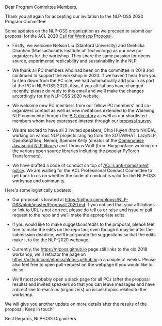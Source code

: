 Dear Program Committee Members, 

Thank you all again for accepting our invitation to the NLP-OSS 2020 Program Committee! 

Some updates on the NLP-OSS organization as we proceed to submit our proposal for the ACL 2020 [Call for Worksop Proposal](https://acl2020.org/calls/workshops/).

 - Firstly, we welcome Nelson Liu (Stanford University) and Geeticka Chauhan (Massachusetts Institute of Technology) as our new co-organizers for the workshop. They share the same passion for opens source, experimental replicability and sustainability in the NLP. 
 
 - We thank all PC members who had been on the committee in 2018 and continued to support the workshop in 2020. If we haven't hear from you to step down from the PC role, we had automatically add you in as part of the PC in NLP-OSS 2020. Also, if you affiliations have changed recently, please do reply to this email and we'll make the changes accordingly for the NLP-OSS 2020 website.
 
 - We welcome new PC members from our fellow PC members' and co-organizers contact as well as new invitations extended to the Widening NLP community through the [BIG directory](http://www.winlp.org) as well as our shortlisted members whom have expressed interest through our [proposal survey](https://forms.gle/Ln9icghRaaLcsnPAA).
 
 - We are excited to have all 3 invited speakers, Chip Huyen (from NVIDIA, working on varous NLP projects ranging from the SOTAWHAT, LazyNLP, OpenSeq2Seq, Nemo), Spencer Kelly (creator of the [Compromise Javascript NLP library](https://github.com/spencermountain/compromise)) and Thomas Wolf (from Huggingface working on the various open source libraries including the popular PyTorch Transformers).
 
 - We have drafted a code of conduct on top of [ACL's anti-harassment policy](https://github.com/nlposs/NLP-OSS/blob/master/Code-of-Conduct.md). We are waiting for the ACL Professional Conduct Committee to get back to us on whether the code of conduct is valid for the NLP-OSS workshop and community. 

Here's some logistically updates: 

 - Our proposal is located at https://github.com/nlposs/NLP-OSS/blob/master/Proposal-2020.md If you noticed that your affiliations or link to URL is not correct, please do tell us or raise and issue or pull request to the repo and we'll make the appropriate edits.

 - If you would like to make suggestions/edits to the proposal, please feel free to make the edits on the repo too, even tbough it may be after the submission deadline, we'll incorporate the suggestions so that the edits make it to the the NLP-2020 webpage. 

 - Currently, the https://nlposs.github.io page still links to the old 2018 workshop, we'll refactor the page on https://github.com/nlposs/nlposs.github.io in a couple of weeks. Please also feel free to open pull-request on the webpage if you would like to do so. 
 
 - We'll most probably open a slack page for all PCs (after the proposal results) and invited speakers so that you can leave messages and have a direct line to reach us (organizers) on issues/topics related to the workshop.
 
We will give you another update on more details after the results of the proposal. Keep in touch!

Best Regards,
NLP-OSS Organizers
